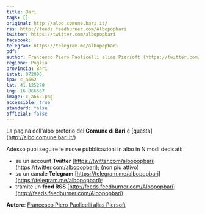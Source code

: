 ```yaml
---
title: Bari
tags: []
original: http://albo.comune.bari.it/
rss: http://feeds.feedburner.com/Albopopbari
twitter: https://twitter.com/albopopbari
facebook:
telegram: https://telegram.me/albopopbari
pdf:
author: Francesco Piero Paolicelli alias Piersoft (https://twitter.com/Piersoft)
regione: Puglia
provincia: Bari
istat: 072006
ipa: c_a662
lat: 41.125278
lng: 16.866667
image: c_a662.png
accessible: true
standard: false
official: false
---
```

 La pagina dell'albo pretorio del **Comune di Bari** è [questa] (http://albo.comune.bari.it/)

 Adesso puoi seguire le nuove pubblicazioni in albo in N modi dedicati:

 * su un account **Twitter** [https://twitter.com/albopopbari](https://twitter.com/albopopbari); (non più attivo)
 * su un canale **Telegram** [https://telegram.me/albopopbari](https://telegram.me/albopopbari);
 * tramite un **feed RSS** [http://feeds.feedburner.com/Albopopbari](http://feeds.feedburner.com/Albopopbari).



 **Autore**: [Francesco Piero Paolicelli alias Piersoft](https://twitter.com/Piersoft)
